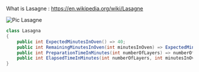 What is Lasagne : https://en.wikipedia.org/wiki/Lasagne

![Pic Lasagne](https://en.wikipedia.org/wiki/File:Lasagne_-_stonesoup.jpg)


```c#
class Lasagna
{
    public int ExpectedMinutesInOven() => 40;
    public int RemainingMinutesInOven(int minutesInOven) => ExpectedMinutesInOven() - minutesInOven;
    public int PreparationTimeInMinutes(int numberOfLayers) => numberOfLayers * 2;
    public int ElapsedTimeInMinutes(int numberOfLayers, int minutesInOven) => PreparationTimeInMinutes(numberOfLayers) + minutesInOven;
}
```
